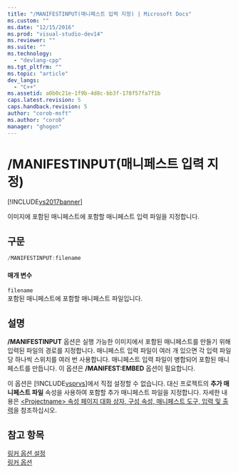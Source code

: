 ```yaml
---
title: "/MANIFESTINPUT(매니페스트 입력 지정) | Microsoft Docs"
ms.custom: ""
ms.date: "12/15/2016"
ms.prod: "visual-studio-dev14"
ms.reviewer: ""
ms.suite: ""
ms.technology: 
  - "devlang-cpp"
ms.tgt_pltfrm: ""
ms.topic: "article"
dev_langs: 
  - "C++"
ms.assetid: a0b0c21e-1f9b-4d8c-bb3f-178f57fa7f1b
caps.latest.revision: 5
caps.handback.revision: 5
author: "corob-msft"
ms.author: "corob"
manager: "ghogen"
---
```

# /MANIFESTINPUT(매니페스트 입력 지정)
[!INCLUDE[vs2017banner](../../assembler/inline/includes/vs2017banner.md)]

이미지에 포함된 매니페스트에 포함할 매니페스트 입력 파일을 지정합니다.  
  
## 구문  
  
```c#  
/MANIFESTINPUT:filename  
```  
  
#### 매개 변수  
 `filename`  
 포함된 매니페스트에 포함할 매니페스트 파일입니다.  
  
## 설명  
 **\/MANIFESTINPUT** 옵션은 실행 가능한 이미지에서 포함된 매니페스트를 만들기 위해 입력된 파일의 경로를 지정합니다.  매니페스트 입력 파일이 여러 개 있으면 각 입력 파일당 하나씩 스위치를 여러 번 사용합니다.  매니페스트 입력 파일이 병합되어 포함된 매니페스트를 만듭니다.  이 옵션은 **\/MANIFEST:EMBED** 옵션이 필요합니다.  
  
 이 옵션은 [!INCLUDE[vsprvs](../../assembler/masm/includes/vsprvs_md.md)]에서 직접 설정할 수 없습니다.  대신 프로젝트의 **추가 매니페스트 파일** 속성을 사용하여 포함할 추가 매니페스트 파일을 지정합니다.  자세한 내용은 [\<Projectname\> 속성 페이지 대화 상자, 구성 속성, 매니페스트 도구, 입력 및 출력](../../ide/input-and-output-manifest-tool.md)을 참조하십시오.  
  
## 참고 항목  
 [링커 옵션 설정](../../build/reference/setting-linker-options.md)   
 [링커 옵션](../../build/reference/linker-options.md)
